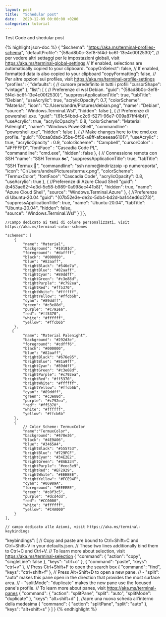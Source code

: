 ```yaml
---
layout: post
title:  "Schedular post"
date:   2020-12-09 00:00:00 +0200
categories: tutorial
---
```

Test Code and shedular post 

{% highlight json-doc %}
 {
    "$schema": "https://aka.ms/terminal-profiles-schema",
    "defaultProfile": "{58ad8b0c-3ef8-5f4d-bc6f-13e4c00f2530}",
    // per vedere altri settaggi per le impostazioni globali, visit https://aka.ms/terminal-global-settings
    // If enabled, selections are automatically copied to your clipboard.
    "copyOnSelect": false,
    // If enabled, formatted data is also copied to your clipboard
    "copyFormatting": false,
    // Per altre opzioni sui profiles, visit https://aka.ms/terminal-profile-settings
    "profiles": {
        "defaults": {
            // cursore predefinito in tutti i profili
            "cursorShape": "vintage"
        },
        "list": [
            {
                // Preferenze di wsl Debian.
                "guid": "{58ad8b0c-3ef8-5f4d-bc6f-13e4c00f2530}",
                "suppressApplicationTitle": true,
                "tabTitle": "Debian",
                "useAcrylic": true,
                "acrylicOpacity": 0.7,
                "colorScheme": "Material",
                "icon": "C:/Users/andre/Pictures/debian.png",
                "name": "Debian",
                "source": "Windows.Terminal.Wsl",
                "hidden": false
            },
            {
                // Preferenze di powershell.exe.
                "guid": "{61c54bbd-c2c6-5271-96e7-009a87ff44bf}",
                "useAcrylic": true,
                "acrylicOpacity": 0.8,
                "colorScheme": "Material Palenight",
                "name": "Windows PowerShell",
                "commandline": "powershell.exe",
                "hidden": false
            },
            {
                // Make changes here to the cmd.exe profile.
                "guid": "{0caa0dad-35be-5f56-a8ff-afceeeaa6101}",
                "useAcrylic" : true,
                "acrylicOpacity" : 0.9,
                "colorScheme" : "Campbell",
                "cursorColor" : "#FFFFFD",
                "fontFace" : "Cascadia Code PL",     
                "commandline": "cmd.exe",
                "hidden": false
            },
            {
                // Connessione remota con SSH
                "name": "SSH Termux 🏍",
                "suppressApplicationTitle": true,
                "tabTitle": "SSH Termux 📱",
                "commandline": "ssh nome@indirizzoip -p numeroporta",
                "icon": "C:/Users/andre/Pictures/termux.png",
                "colorScheme": "TermuxColor",
                "fontFace": "Cascadia Code",
                "acrylicOpacity": 0.8,
                "useAcrylic": true
            },
            {
                //Preferenze di Azure Cloud Shell
                "guid": "{b453ae62-4e3d-5e58-b989-0a998ec441b8}",
                "hidden": true,
                "name": "Azure Cloud Shell",
                "source": "Windows.Terminal.Azure"
            },
            {
                //Preferenze di Ubuntu-20.04
                "guid": "{07b52e3e-de2c-5db4-bd2d-ba144ed6c273}",
                "suppressApplicationTitle": true,
                "name": "Ubuntu-20.04",
                "tabTitle": "Ubuntu-20.04",
                "hidden": false,                
                "source": "Windows.Terminal.Wsl"
            }
        ]
    },
    
    //Campo dedicato ai temi di colore personalizzati, visit https://aka.ms/terminal-color-schemes
    
    "schemes": [
        {
            "name": "Material",
            "background": "#10181d",
            "foreground": "#daffff",
            "black": "#000000",
            "blue": "#82aaff",
            "brightBlack": "#546e7a",
            "brightBlue": "#82aaff",
            "brightCyan": "#89ddff",
            "brightGreen": "#c3e88d",
            "brightPurple": "#c792ea",
            "brightRed": "#ff5370",
            "brightWhite": "#ffffff",
            "brightYellow": "#ffcb6b",
            "cyan": "#89ddff",
            "green": "#c3e88d",
            "purple": "#c792ea",
            "red": "#ff5370",
            "white": "#ffffff",
            "yellow": "#ffcb6b"
        },
       {
            "name": "Material Palenight",
            "background": "#292d3e",
            "foreground": "#cdfff6",
            "black": "#000000",
            "blue": "#82aaff",
            "brightBlack": "#676e95",
            "brightBlue": "#81a9ff",
            "brightCyan": "#89ddff",
            "brightGreen": "#c3e88d",
            "brightPurple": "#c792ea",
            "brightRed": "#ff5370",
            "brightWhite": "#ffffff",
            "brightYellow": "#ffcb6b",
            "cyan": "#89ddff",
            "green": "#c3e88d",
            "purple": "#c792ea",
            "red": "#ff5370",
            "white": "#ffffff",
            "yellow": "#ffcb6b"
        },
        {
            // Color Scheme: TermuxColor
            "name":"TermuxColor",
            "background": "#470e36",
            "black": "#4E9A06",
            "blue": "#3465A4",
            "brightBlack": "#555753",
            "brightBlue": "#729FCF",
            "brightCyan": "#34E2E2",
            "brightGreen": "#8AE234",
            "brightPurple": "#eec3e9",
            "brightRed": "#EF2929",
            "brightWhite": "#EEEEEE",
            "brightYellow": "#FCE94F",
            "cyan": "#06989A",
            "foreground": "#EEEEEE",
            "green": "#c8f3c5",
            "purple": "#dcd4dd",
            "red": "#CC0000",
            "white": "#ffffff",
            "yellow": "#C4A000"
        }
    ],
    
    // campo dedicato alle Azioni, visit https://aka.ms/terminal-keybindings
   
   "keybindings": [
        // Copy and paste are bound to Ctrl+Shift+C and Ctrl+Shift+V in your defaults.json.
        // These two lines additionally bind them to Ctrl+C and Ctrl+V.
        // To learn more about selection, visit https://aka.ms/terminal-selection
        {
            "command": {
                "action": "copy",
                "singleLine": false
            },
            "keys": "ctrl+c"
        },
        {
            "command": "paste",
            "keys": "ctrl+v"
        },
        // Press Ctrl+Shift+F to open the search box
        {
            "command": "find",
            "keys": "ctrl+shift+f"
        },
        // Press Alt+Shift+D to open a new pane.
        // - "split": "auto" makes this pane open in the direction that provides the most surface area.
        // - "splitMode": "duplicate" makes the new pane use the focused pane's profile.
        // To learn more about panes, visit https://aka.ms/terminal-panes
        {
            "command": {
                "action": "splitPane",
                "split": "auto",
                "splitMode": "duplicate"
            },
            "keys": "alt+shift+d"
        },
        //apre una nuova scheda all'interno della medesima
        {
            "command": {
                "action": "splitPane",
                "split": "auto"
            },
            "keys": "alt+shift+s"
        }
    ]
}
{% endhighlight %}